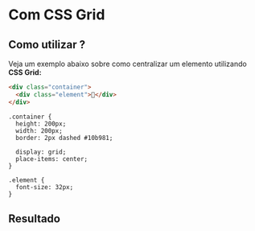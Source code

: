 # Com CSS Grid

## Como utilizar ?

Veja um exemplo abaixo sobre como centralizar um elemento utilizando **CSS Grid:**

```html
<div class="container">
  <div class="element">🦄</div>
</div>
```

```css{6-7}
.container {
  height: 200px;
  width: 200px;
  border: 2px dashed #10b981;

  display: grid;
  place-items: center;
}

.element {
  font-size: 32px;
}
```

## Resultado

<script setup>
import Center from '../../components/Center.vue'
</script>

<Center method="grid" />

